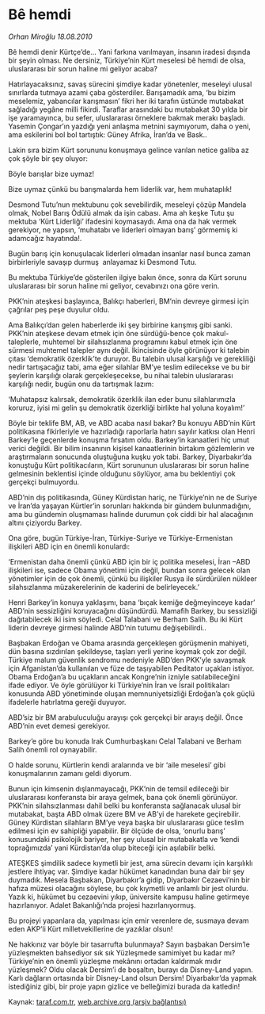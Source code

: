 # Bê hemdi

*Orhan Miroğlu 18.08.2010*

<div class="yazi"><p>Bê hemdi denir Kürtçe’de... Yani farkına varılmayan, insanın iradesi dışında bir şeyin olması. Ne dersiniz, Türkiye’nin Kürt meselesi bê hemdi de olsa, uluslararası bir sorun haline mi geliyor acaba? </p>
<p>Hatırlayacaksınız, savaş sürecini şimdiye kadar yönetenler, meseleyi ulusal sınırlarda tutmaya azami çaba gösterdiler. Barışamadık ama, ‘bu bizim meselemiz, yabancılar karışmasın’ fikri her iki tarafın üstünde mutabakat sağladığı yegâne milli fikirdi. Taraflar arasındaki bu mutabakat 30 yılda bir işe yaramayınca, bu sefer, uluslararası örneklere bakmak merakı başladı. Yasemin Çongar’ın yazdığı yeni anlaşma metnini saymıyorum, daha o yeni, ama eskilerini bol bol tartıştık: Güney Afrika, İran’da ve Bask..</p>
<p>Lakin sıra bizim Kürt sorununu konuşmaya gelince varılan netice galiba az çok şöyle bir şey oluyor:</p>
<p>Böyle barışlar bize uymaz!</p>
<p>Bize uymaz çünkü bu barışmalarda hem liderlik var, hem muhataplık!</p>
<p>Desmond Tutu’nun mektubunu çok sevebilirdik, meseleyi çözüp Mandela olmak, Nobel Barış Ödülü almak da işin cabası. Ama ah keşke Tutu şu mektuba ‘Kürt Liderliği’ ifadesini koymasaydı. Ama ona da hak vermek gerekiyor, ne yapsın, ‘muhatabı ve liderleri olmayan barış’ görmemiş ki adamcağız hayatında!.</p>
<p>Bugün barış için konuşulacak liderleri olmadan insanlar nasıl bunca zaman birbirleriyle savaşıp durmuş  anlayamaz ki Desmond Tutu.</p>
<p>Bu mektuba Türkiye’de gösterilen ilgiye bakın önce, sonra da Kürt sorunu uluslararası bir sorun haline mi geliyor, cevabınızı ona göre verin. </p>
<p>PKK’nin ateşkesi başlayınca, Balıkçı haberleri, BM’nin devreye girmesi için çağrılar peş peşe duyulur oldu. </p>
<p>Ama Balıkçı’dan gelen haberlerde iki şey birbirine karışmış gibi sanki. PKK’nin ateşkese devam etmek için öne sürdüğü-bence çok makul- taleplerle, muhtemel bir silahsızlanma programını kabul etmek için öne sürmesi muhtemel talepler aynı değil. İkincisinde öyle görünüyor ki talebin çıtası ‘demokratik özerklik’te duruyor. Bu talebin ulusal karşılığı ve gerekliliği nedir tartışacağız tabi, ama eğer silahlar BM’ye teslim edilecekse ve bu bir şeylerin karşılığı olarak gerçekleşecekse, bu nihai talebin uluslararası karşılığı nedir, bugün onu da tartışmak lazım: </p>
<p>‘Muhatapsız kalırsak, demokratik özerklik ilan eder bunu silahlarımızla koruruz, iyisi mi gelin şu demokratik özerkliği birlikte hal yoluna koyalım!’</p>
<p>Böyle bir teklife BM, AB, ve ABD acaba nasıl bakar? Bu konuyu ABD’nin Kürt politikasına fikirleriyle ve hazırladığı raporlarla hatırı sayılır katkısı olan Henri Barkey’le geçenlerde konuşma fırsatım oldu. Barkey’in kanaatleri hiç umut verici değildi. Bir bilim insanının kişisel kanaatlerinin birtakım gözlemlerin ve araştırmaların sonucunda oluştuğuna kuşku yok tabi. Barkey, Diyarbakır’da konuştuğu Kürt politikacıların, Kürt sorununun uluslararası bir sorun haline gelmesinin beklentisi içinde olduğunu söylüyor, ama bu beklentiyi çok gerçekçi bulmuyordu.</p>
<p>ABD’nin dış politikasında, Güney Kürdistan hariç, ne Türkiye’nin ne de Suriye ve İran’da yaşayan Kürtler’in sorunları hakkında bir gündem bulunmadığını, ama bu gündemin oluşmaması halinde durumun çok ciddi bir hal alacağının altını çiziyordu Barkey. </p>
<p>Ona göre, bugün Türkiye-İran, Türkiye-Suriye ve Türkiye-Ermenistan ilişkileri ABD için en önemli konulardı:</p>
<p>‘Ermenistan daha önemli çünkü ABD için bir iç politika meselesi, İran –ABD ilişkileri ise, sadece Obama yönetimi için değil, bundan sonra gelecek olan yönetimler için de çok önemli, çünkü bu ilişkiler Rusya ile sürdürülen nükleer silahsızlanma müzakerelerinin de kaderini de belirleyecek.’</p>
<p>Henri Barkey’in konuya yaklaşımı, bana ‘bıçak kemiğe değmeyinceye kadar’ ABD’nin sessizliğini koruyacağını düşündürdü. Mamafih Barkey, bu sessizliği dağıtabilecek iki isim söyledi. Celal Talabani ve Berham Salih. Bu iki Kürt liderin devreye girmesi halinde ABD’nin tutumu değişebilirdi..</p>
<p>Başbakan Erdoğan ve Obama arasında gerçekleşen görüşmenin mahiyeti, dün basına sızdırılan şekildeyse, taşları yerli yerine koymak çok zor değil. Türkiye malum güvenlik sendromu nedeniyle ABD’den PKK’yle savaşmak için Afganistan’da kullanılan ve füze de taşıyabilen Peditator uçakları istiyor. Obama Erdoğan’a bu uçakların ancak Kongre’nin izniyle satılabileceğini ifade ediyor. Ve öyle görülüyor ki Türkiye’nin İran ve İsrail politikaları konusunda ABD yönetiminde oluşan memnuniyetsizliği Erdoğan’a çok güçlü ifadelerle hatırlatma gereği duyuyor.</p>
<p>ABD’siz bir BM arabuluculuğu arayışı çok gerçekçi bir arayış değil. Önce ABD’nin evet demesi gerekiyor. </p>
<p>Barkey’e göre bu konuda Irak Cumhurbaşkanı Celal Talabani ve Berham Salih önemli rol oynayabilir. </p>
<p>O halde sorunu, Kürtlerin kendi aralarında ve bir ‘aile meselesi’ gibi konuşmalarının zamanı geldi diyorum.</p>
<p>Bunun için kimsenin dışlanmayacağı, PKK’nin de temsil edileceği bir uluslararası konferansta bir araya gelmek, bana çok önemli görünüyor. PKK’nin silahsızlanması dahil belki bu konferansta sağlanacak ulusal bir mutabakat, başta ABD olmak üzere BM ve AB’yi de harekete geçirebilir. Güney Kürdistan silahların BM’ye veya başka bir uluslararası güce teslim edilmesi için ev sahipliği yapabilir. Bir ölçüde de olsa, ‘onurlu barış’ konusundaki psikolojik bariyer, her şey ulusal bir mutabakatla ve ‘kendi toprağımızda’ yani Kürdistan’da olup biteceği için aşılabilir belki.</p>
<p>ATEŞKES şimdilik sadece kıymetli bir jest, ama sürecin devamı için karşılıklı jestlere ihtiyaç var. Şimdiye kadar hükümet kanadından buna dair bir şey duymadık. Mesela Başbakan, Diyarbakır’a gidip, Diyarbakır Cezaevi’nin bir hafıza müzesi olacağını söylese, bu çok kıymetli ve anlamlı bir jest olurdu. Yazık ki, hükümet bu cezaevini yıkıp, üniversite kampusu haline getirmeye hazırlanıyor. Adalet Bakanlığı’nda projesi hazırlanıyormuş.</p>
<p>Bu projeyi yapanlara da, yapılması için emir verenlere de, susmaya devam eden AKP’li Kürt milletvekillerine de yazıklar olsun!</p>
<p>Ne hakkınız var böyle bir tasarrufta bulunmaya? Sayın başbakan Dersim’le yüzleşmekten bahsediyor sık sık Yüzleşmede samimiyet bu kadar mı? Türkiye’nin en önemli yüzleşme mekânını ortadan kaldırmak mıdır yüzleşmek? Oldu olacak Dersim’i de boşaltın, burayı da Disney-Land yapın. Karlı dağların ortasında bir Disney-Land olsun Dersim! Diyarbakır’da yapmak istediğiniz gibi, bir proje yapın gizlice ve belleğimizi burada da katledin! </p>
</div>

Kaynak: [taraf.com.tr](http://www.taraf.com.tr:80/orhan-miroglu/makale-be-hemdi.htm), [web.archive.org (arşiv bağlantısı)](http://web.archive.org/web/20100821092414/http://www.taraf.com.tr:80/orhan-miroglu/makale-be-hemdi.htm)
